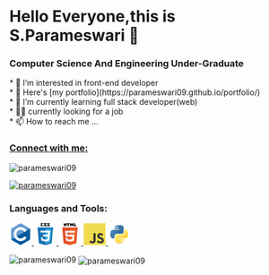 <h1>Hello Everyone,this is S.Parameswari 👋 </h1>
<h3>Computer Science And Engineering Under-Graduate</h3>
*  👀 I’m interested in front-end developer<br>
* 🔭 Here's [my portfolio](https://parameswari09.github.io/portfolio/) <br>
* 🌱 I’m currently learning full stack developer(web)<br>
* 🤵💼 currently looking for a job<br>
* 📫 How to reach me ...<br>

<a href="https://linkedin.com/in/https://www.linkedin.com/in/parameswari06/" target="blank">
<h3 align="left">Connect with me:</h3>
<p align="left"
<img align="center" src="https://raw.githubusercontent.com/rahuldkjain/github-profile-readme-generator/master/src/images/icons/Social/linked-in-alt.svg" alt="https://www.linkedin.com/in/parameswari06/" height="30" width="40" /></a>
</p>

<p align="left"> <img src="https://komarev.com/ghpvc/?username=parameswari09&label=Profile%20views&color=0e75b6&style=flat" alt="parameswari09" /> </p>

<p align="left"> <a href="https://github.com/ryo-ma/github-profile-trophy"><img src="https://github-profile-trophy.vercel.app/?username=parameswari09" alt="parameswari09" /></a> </p>


<h3 align="left">Languages and Tools:</h3>
<p align="left"> <a href="https://www.cprogramming.com/" target="_blank" rel="noreferrer"> <img src="https://raw.githubusercontent.com/devicons/devicon/master/icons/c/c-original.svg" alt="c" width="40" height="40"/> </a> <a href="https://www.w3schools.com/css/" target="_blank" rel="noreferrer"> <img src="https://raw.githubusercontent.com/devicons/devicon/master/icons/css3/css3-original-wordmark.svg" alt="css3" width="40" height="40"/> </a> <a href="https://www.w3.org/html/" target="_blank" rel="noreferrer"> <img src="https://raw.githubusercontent.com/devicons/devicon/master/icons/html5/html5-original-wordmark.svg" alt="html5" width="40" height="40"/> </a> <a href="https://developer.mozilla.org/en-US/docs/Web/JavaScript" target="_blank" rel="noreferrer"> <img src="https://raw.githubusercontent.com/devicons/devicon/master/icons/javascript/javascript-original.svg" alt="javascript" width="40" height="40"/> </a> <a href="https://www.python.org" target="_blank" rel="noreferrer"> <img src="https://raw.githubusercontent.com/devicons/devicon/master/icons/python/python-original.svg" alt="python" width="40" height="40"/> </a> </p>

<p><img align="left" src="https://github-readme-stats.vercel.app/api/top-langs?username=parameswari09&show_icons=true&locale=en&layout=compact" alt="parameswari09" /></p>

<p>&nbsp;<img align="center" src="https://github-readme-stats.vercel.app/api?username=parameswari09&show_icons=true&locale=en" alt="parameswari09" /></p>
